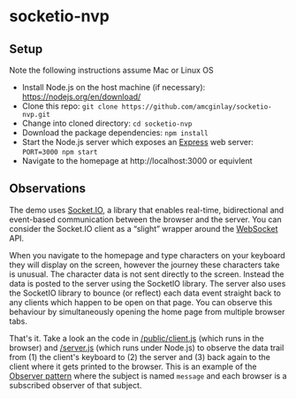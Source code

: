 # socketio-nvp

## Setup

Note the following instructions assume Mac or Linux OS

- Install Node.js on the host machine (if necessary): https://nodejs.org/en/download/
- Clone this repo: `git clone https://github.com/amcginlay/socketio-nvp.git`
- Change into cloned directory: `cd socketio-nvp`
- Download the package dependencies: `npm install`
- Start the Node.js server which exposes an [Express](https://expressjs.com/) web server: `PORT=3000 npm start`
- Navigate to the homepage at http://localhost:3000 or equivlent

## Observations

The demo uses [Socket.IO](https://socket.io/), a library that enables real-time, bidirectional and event-based communication between the browser and the server. You can consider the Socket.IO client as a “slight” wrapper around the [WebSocket](https://developer.mozilla.org/en-US/docs/Web/API/WebSocket) API.

When you navigate to the homepage and type characters on your keyboard they will display on the screen, however the journey these characters take is unusual. The character data is not sent directly to the screen. Instead the data is posted to the server using the SocketIO library. The server also uses the SocketIO library to bounce (or reflect) each data event straight back to any clients which happen to be open on that page. You can observe this behaviour by simultaneously opening the home page from multiple browser tabs.

That's it. Take a look an the code in [/public/client.js](/public/client.js) (which runs in the browser) and [/server.js](server.js) (which runs under Node.js) to observe the data trail from (1) the client's keyboard to (2) the server and (3) back again to the client where it gets printed to the browser. This is an example of the [Observer pattern](https://en.wikipedia.org/wiki/Observer_pattern) where the subject is named `message` and each browser is a subscribed observer of that subject.
